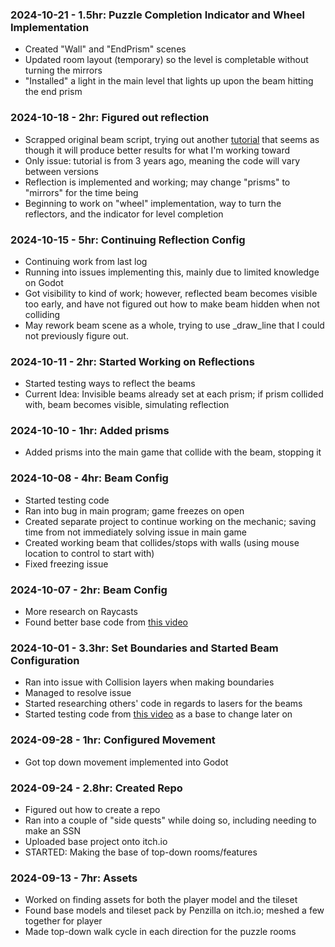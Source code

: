 ### 2024-10-21 - 1.5hr: Puzzle Completion Indicator and Wheel Implementation
* Created "Wall" and "EndPrism" scenes
* Updated room layout (temporary) so the level is completable without turning the mirrors
* "Installed" a light in the main level that lights up upon the beam hitting the end prism
  
### 2024-10-18 - 2hr: Figured out reflection
* Scrapped original beam script, trying out another [tutorial](https://www.youtube.com/watch?v=Mgk5eAvzo8k) that seems as though it will produce better results for what I'm working toward
* Only issue: tutorial is from 3 years ago, meaning the code will vary between versions
* Reflection is implemented and working; may change "prisms" to "mirrors" for the time being
* Beginning to work on "wheel" implementation, way to turn the reflectors, and the indicator for level completion

### 2024-10-15 - 5hr: Continuing Reflection Config
* Continuing work from last log
* Running into issues implementing this, mainly due to limited knowledge on Godot
* Got visibility to kind of work; however, reflected beam becomes visible too early, and have not figured out how to make beam hidden when not colliding
* May rework beam scene as a whole, trying to use _draw_line that I could not previously figure out.

### 2024-10-11 - 2hr: Started Working on Reflections
* Started testing ways to reflect the beams
* Current Idea: Invisible beams already set at each prism; if prism collided with, beam becomes visible, simulating reflection

### 2024-10-10 - 1hr: Added prisms
* Added prisms into the main game that collide with the beam, stopping it

### 2024-10-08 - 4hr: Beam Config
* Started testing code
* Ran into bug in main program; game freezes on open
* Created separate project to continue working on the mechanic; saving time from not immediately solving issue in main game
* Created working beam that collides/stops with walls (using mouse location to control to start with)
* Fixed freezing issue

### 2024-10-07 - 2hr: Beam Config
* More research on Raycasts
* Found better base code from [this video](https://www.youtube.com/watch?v=Hax0ZkIi7fM&t=271s)
  
### 2024-10-01 - 3.3hr: Set Boundaries and Started Beam Configuration
* Ran into issue with Collision layers when making boundaries
* Managed to resolve issue
* Started researching others' code in regards to lasers for the beams
* Started testing code from [this video](https://www.youtube.com/watch?v=CSLh97k8Gus&list=PLdMwc1hRlXvMDzWSmyfzGIcyaSd7BNH-U&index=10&t=15s) as a base to change later on
  
### 2024-09-28 - 1hr: Configured Movement
* Got top down movement implemented into Godot
  
### 2024-09-24 - 2.8hr: Created Repo
* Figured out how to create a repo
* Ran into a couple of "side quests" while doing so, including needing to make an SSN
* Uploaded base project onto itch.io
* STARTED: Making the base of top-down rooms/features

### 2024-09-13 - 7hr: Assets
* Worked on finding assets for both the player model and the tileset
* Found base models and tileset pack by Penzilla on itch.io; meshed a few together for player
* Made top-down walk cycle in each direction for the puzzle rooms

